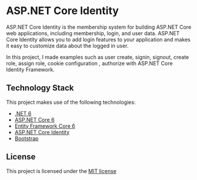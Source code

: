# ASP.NET Core Identity 

ASP.NET Core Identity is the membership system for building ASP.NET Core web applications, including membership, login, and user data. ASP.NET Core Identity allows you to add login features to your application and makes it easy to customize data about the logged in user.

In this project, I made examples such as user create, signin, signout, create role, assign role, cookie configuration , authorize with ASP.NET Core Identity Framework.

## Technology Stack
This project makes use of the following technologies:
- [.NET 6](https://docs.microsoft.com/en-us/dotnet/core/whats-new/dotnet-6)
- [ASP.NET Core 6](https://docs.microsoft.com/en-us/aspnet/core/release-notes/aspnetcore-6.0?view=aspnetcore-6.0)
- [Entity Framework Core 6](https://docs.microsoft.com/ef/core/what-is-new/ef-core-6.0/whatsnew)
- [ASP.NET Core Identity](https://docs.microsoft.com/aspnet/core/security/authentication/identity?view=aspnetcore-6.0&tabs=visual-studio)
- [Bootstrap](https://getbootstrap.com/docs/5.1/getting-started/introduction/)

## License
This project is licensed under the [MIT license](https://github.com/ozturklut/AspNetCore6Identity/blob/master/LICENSE.md)
